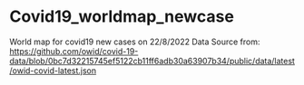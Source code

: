 # Covid19_worldmap_newcase
World map for covid19 new cases on 22/8/2022
Data Source from: https://github.com/owid/covid-19-data/blob/0bc7d32215745ef5122cb11ff6adb30a63907b34/public/data/latest/owid-covid-latest.json
